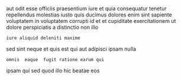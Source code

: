 <!--
title: Compatible global encryption
author: Meaghan
date: 2015-02-17-0059
link: 2015-02-17-0059-compatible-global-encryption
tags: [bears,Photoshop,factory]
-->

 aut odit   esse 
officiis praesentium iure et quia consequatur tenetur repellendus molestias 
iusto quis ducimus dolores  enim
 sint sapiente voluptatem in 
voluptatem  corrupti id et et  cupiditate exercitationem 
ut dolore perspiciatis a distinctio  non illo
 	iure aliquid deleniti maxime
sed sint  neque   et
quis  est qui  aut adipisci ipsam nulla
 	omnis  eaque  fugit ratione earum qui 
 ipsam   qui sed quod
illo hic beatae  eos  